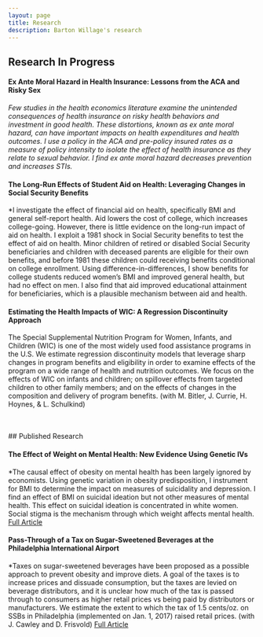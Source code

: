 ```yaml
---
layout: page
title: Research
description: Barton Willage's research
---
```



## Research In Progress

#### Ex Ante Moral Hazard in Health Insurance: Lessons from the ACA and Risky Sex
*Few studies in the health economics literature examine the unintended consequences of health insurance on risky health behaviors and investment in good health. These distortions, known as ex ante moral hazard, can have important impacts on health expenditures and health outcomes. I use a policy in the ACA and pre-policy insured rates as a measure of policy intensity to isolate the effect of health insurance as they relate to sexual behavior. I find ex ante moral hazard decreases prevention and increases STIs.*

#### The Long-Run Effects of Student Aid on Health: Leveraging Changes in Social Security Benefits
*I investigate the effect of financial aid on health, specifically BMI and general self-report health. Aid lowers the cost of college, which increases college-going. However, there is little evidence on the long-run impact of aid on health. I exploit a 1981 shock in Social Security benefits to test the effect of aid on health. Minor children of retired or disabled Social Security beneficiaries and children with deceased parents are eligible for their own benefits, and before 1981 these children could receiving benefits conditional on college enrollment. Using difference-in-differences, I show benefits for college students reduced women’s BMI and improved general health, but had no effect on men. I also find that aid improved educational attainment for beneficiaries, which is a plausible mechanism between aid and health.

#### Estimating the Health Impacts of WIC: A Regression Discontinuity Approach
The Special Supplemental Nutrition Program for Women, Infants, and Children (WIC) is one of the most widely used food assistance programs in the U.S. We estimate regression discontinuity models that leverage sharp changes in program benefits and eligibility in order to examine effects of the program on a wide range of health and nutrition outcomes. We focus on the effects of WIC on infants and children; on spillover effects from targeted children to other family members; and on the effects of changes in the composition and delivery of program benefits.
(with M. Bitler, J. Currie, H. Hoynes, & L. Schulkind)

<br><br>## Published Research

#### The Effect of Weight on Mental Health: New Evidence Using Genetic IVs
*The causal effect of obesity on mental health has been largely ignored by economists. Using genetic variation in obesity predisposition, I instrument for BMI to determine the impact on measures of suicidality and depression. I find an effect of BMI on suicidal ideation but not other measures of mental health. This effect on suicidal ideation is concentrated in white women. Social stigma is the mechanism through which weight affects mental health.
[Full Article](https://www.sciencedirect.com/science/article/pii/S0167629617303223)

#### Pass-Through of a Tax on Sugar-Sweetened Beverages at the Philadelphia International Airport
*Taxes on sugar-sweetened beverages have been proposed as a possible approach to prevent obesity and improve diets. A goal of the taxes is to increase prices and dissuade consumption, but the taxes are levied on beverage distributors, and it is unclear how much of the tax is passed through to consumers as higher retail prices vs being paid by distributors or manufacturers. We estimate the extent to which the tax of 1.5 cents/oz. on SSBs in Philadelphia (implemented on Jan. 1, 2017) raised retail prices.
(with J. Cawley and D. Frisvold)
[Full Article](https://jamanetwork.com/journals/jama/fullarticle/2660167)



<!--[click here for the most recent version of the paper]({{ BASE_PATH}}/pages/working_papers/sample-working-paper.pdf)


<!-- Note: this is how to write a comment in HTML. Everything in here won't show up on your webpage.-->

<!--
To increase the size of the title, use fewer # in front of the paper title.
To decrease the size of the title, use more #. 
To remove the italics, remove the * before and after the description
To remove the underline from the title, remove the <u> tags (<u> and </u>)
-->
